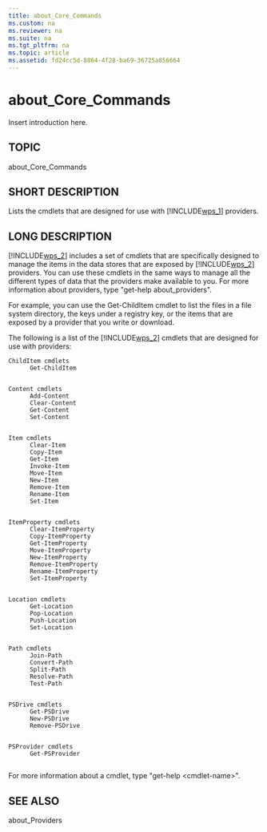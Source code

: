 ```yaml
---
title: about_Core_Commands
ms.custom: na
ms.reviewer: na
ms.suite: na
ms.tgt_pltfrm: na
ms.topic: article
ms.assetid: fd24cc5d-8864-4f28-ba69-36725a856664
---
```

# about_Core_Commands
Insert introduction here.  
  
## TOPIC  
 about\_Core\_Commands  
  
## SHORT DESCRIPTION  
 Lists the cmdlets that are designed for use with [!INCLUDE[wps_1]()] providers.  
  
## LONG DESCRIPTION  
 [!INCLUDE[wps_2]()] includes a set of cmdlets that are specifically designed to manage the items in the data stores that are exposed by [!INCLUDE[wps_2]()] providers. You can use these cmdlets in the same ways to manage all the different types of data that the providers make available to you. For more information about providers, type "get\-help about\_providers".  
  
 For example, you can use the Get\-ChildItem cmdlet to list the files in a file system directory, the keys under a registry key, or the items that are exposed by a provider that you write or download.  
  
 The following is a list of the [!INCLUDE[wps_2]()] cmdlets that are designed for use with providers:  
  
```  
ChildItem cmdlets  
      Get-ChildItem  
  
```  
  
```  
Content cmdlets  
      Add-Content  
      Clear-Content  
      Get-Content  
      Set-Content  
  
```  
  
```  
Item cmdlets  
      Clear-Item  
      Copy-Item  
      Get-Item  
      Invoke-Item  
      Move-Item  
      New-Item  
      Remove-Item  
      Rename-Item  
      Set-Item  
  
```  
  
```  
ItemProperty cmdlets  
      Clear-ItemProperty  
      Copy-ItemProperty  
      Get-ItemProperty  
      Move-ItemProperty  
      New-ItemProperty  
      Remove-ItemProperty  
      Rename-ItemProperty  
      Set-ItemProperty  
  
```  
  
```  
Location cmdlets  
      Get-Location  
      Pop-Location  
      Push-Location  
      Set-Location  
  
```  
  
```  
Path cmdlets  
      Join-Path  
      Convert-Path  
      Split-Path  
      Resolve-Path  
      Test-Path  
  
```  
  
```  
PSDrive cmdlets  
      Get-PSDrive  
      New-PSDrive  
      Remove-PSDrive  
  
```  
  
```  
PSProvider cmdlets  
      Get-PSProvider  
  
```  
  
 For more information about a cmdlet, type "get\-help \<cmdlet\-name\>".  
  
## SEE ALSO  
 about\_Providers
